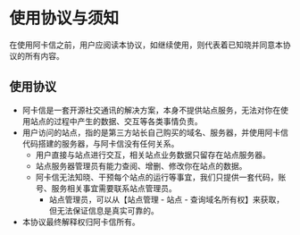 # 使用协议与须知

在使用阿卡信之前，用户应阅读本协议，如继续使用，则代表着已知晓并同意本协议的所有内容。

## 使用协议

* 阿卡信是一套开源社交通讯的解决方案，本身不提供站点服务，无法对你在使用站点的过程中产生的数据、交互等各类事情负责。
* 用户访问的站点，指的是第三方站长自己购买的域名、服务器，并使用阿卡信代码搭建的服务器，与阿卡信没有任何关系。
  * 用户直接与站点进行交互，相关站点业务数据只留存在站点服务器。
  * 站点服务器管理员有能力查阅、增删、修改你在站点的数据。
  * 阿卡信无法知晓、干预每个站点的运行等事宜，我们只提供一套代码，账号、服务相关事宜需要联系站点管理员。
    * 站点管理员，可以从【站点管理 - 站点 - 查询域名所有权】来获取，但无法保证信息是真实可靠的。
* 本协议最终解释权归阿卡信所有。
